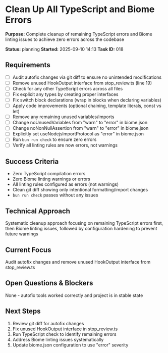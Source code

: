 # Clean Up All TypeScript and Biome Errors

**Purpose:** Complete cleanup of remaining TypeScript errors and Biome linting issues to achieve zero errors across the codebase

**Status:** planning
**Started:** 2025-09-10 14:13
**Task ID:** 018

## Requirements
- [ ] Audit autofix changes via git diff to ensure no unintended modifications
- [ ] Remove unused HookOutput interface from stop_review.ts (line 19)
- [ ] Check for any other TypeScript errors across all files
- [ ] Fix explicit any types by creating proper interfaces
- [ ] Fix switch block declarations (wrap in blocks when declaring variables)
- [ ] Apply code improvements (optional chaining, template literals, const vs let)
- [ ] Remove any remaining unused variables/imports
- [ ] Change noUnusedVariables from "warn" to "error" in biome.json
- [ ] Change noNonNullAssertion from "warn" to "error" in biome.json
- [ ] Explicitly set useNodejsImportProtocol as "error" in biome.json
- [ ] Run `bun run check` to ensure zero errors
- [ ] Verify all linting rules are now errors, not warnings

## Success Criteria
- Zero TypeScript compilation errors
- Zero Biome linting warnings or errors
- All linting rules configured as errors (not warnings)
- Clean git diff showing only intentional formatting/import changes
- `bun run check` passes without any issues

## Technical Approach
Systematic cleanup approach focusing on remaining TypeScript errors first, then Biome linting issues, followed by configuration hardening to prevent future warnings

## Current Focus
Audit autofix changes and remove unused HookOutput interface from stop_review.ts

## Open Questions & Blockers
None - autofix tools worked correctly and project is in stable state

## Next Steps
1. Review git diff for autofix changes
2. Fix unused HookOutput interface in stop_review.ts
3. Run TypeScript check to identify remaining errors
4. Address Biome linting issues systematically
5. Update biome.json configuration to use "error" severity